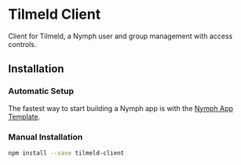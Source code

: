 # Tilmeld Client

Client for Tilmeld, a Nymph user and group management with access controls.

## Installation

### Automatic Setup

The fastest way to start building a Nymph app is with the [Nymph App Template](https://github.com/hperrin/nymph-template).

### Manual Installation

```sh
npm install --save tilmeld-client
```
